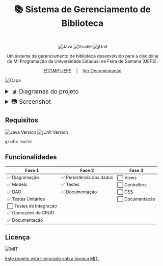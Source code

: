 <div align="center">

# 📚 Sistema de Gerenciamento de Biblioteca
<br>

![Java](https://img.shields.io/badge/Java-%23ED8B00?logo=openjdk&logoColor=white)
![Gradle](https://img.shields.io/badge/Gradle-02303A?logo=gradle&logoColor=white)
![jUnit](https://img.shields.io/badge/jUnit-25A162?logo=junit5&logoColor=white)

Um sistema de gerenciamento de biblioteca desenvolvido para a disciplina de MI Programação da Universidade Estadual de Feira de Santana (UEFS).

[ECOMP UEFS](https://www.ecomp.uefs.br/)&nbsp;&nbsp;&nbsp;&nbsp;|&nbsp;&nbsp;&nbsp;&nbsp;[Ver Documentação](https://thejoseviictor.github.io/SistemaGerenciamentoBiblioteca/)

</div>


![Capa](https://cdn.micaelmuniz.com/img/sistemagerenciamentodebibliotecailustracao2.png)


<details>
    <summary style="font-size: 1.2rem;">📊 Diagramas do projeto</summary>
    
  - <h5>Diagrama de Classes</h5><img src="https://raw.githubusercontent.com/thejoseviictor/SistemaGerenciamentoBiblioteca/main/diagramas/DiagramaClasses.png" alt="Diagrama de Classes" width="100%"/>
  - <h5>Diagrama de Casos de Uso</h5><img src="https://raw.githubusercontent.com/thejoseviictor/SistemaGerenciamentoBiblioteca/main/diagramas/DiagramaCasosUso.png" alt="Diagrama de Casos de Uso" width="100%"/>

</details>

<details>
    <summary style="font-size: 1.2rem;">📷 Screenshot</summary>
    <h3>Lista de livros</h3>
    <img src="https://github.com/micaelmz/micaelmz/blob/main/images/library_management_system/booklist.png"/>
    <h3>Detalhe do livro</h3>
    <img src="https://github.com/micaelmz/micaelmz/blob/main/images/library_management_system/bookdetails.png"/>
    <h3>Login</h3>
    <img src="https://github.com/micaelmz/micaelmz/blob/main/images/library_management_system/login.png"/>
    <h3>Perfil de usuario</h3>
    <img src="https://github.com/micaelmz/micaelmz/blob/main/images/library_management_system/userprofile.png"/>

</details>


## Requisitos
![Java Version](https://img.shields.io/badge/OpenJDK-20.0.2-yellow) ![jUnit Version](https://img.shields.io/badge/JUnit-4.13.1-blue) 
```bash 
gradle build
```


## Funcionalidades

| Fase 1                 | Fase 2                   | Fase 3         |
|------------------------|--------------------------|----------------|
| ✅ Diagramação          | ✅ Persistência dos dados | ⬜ Views        |
| ✅ Models               | ✅ Testes                 | ⬜ Controllers  |
| ✅ DAO                  | ✅ Documentação           | ⬜ CSS          |
| ✅ Testes Unitários     |                          | ⬜ Documentação |
| ⬜ Testes de Integração |                          |                |
| ✅ Operações de CRUD    |                          |                |
| ✅ Documentação         |                          |                |

## Licença

![MIT](https://img.shields.io/github/license/micaelmz/you-shop?style=for-the-badge)

[//]: # ([![FOSSA Status]&#40;https://app.fossa.com/api/projects/git%2Bgithub.com%2Fmicaelmuniz%2Fyoushop.svg?type=large&#41;]&#40;https://app.fossa.com/projects/git%2Bgithub.com%2Fmicaelmuniz%2Fyoushop?ref=badge_large&#41;)

[Este projeto está licenciado sob a licença MIT.](https://github.com/micaelmz/you-shop/blob/master/LICENSE)
